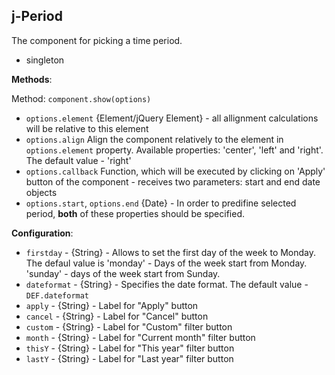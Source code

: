 ## j-Period

The component for picking a time period.

- singleton

__Methods__:

Method: `component.show(options)`

- `options.element` {Element/jQuery Element} - all allignment calculations will be relative to this element
- `options.align` Align the component relatively to the element in `options.element` property. Available properties: 'center', 'left' and 'right'. The default value - 'right'
- `options.callback` Function, which will be executed by clicking on 'Apply' button of the component - receives two parameters: start and end date objects
- `options.start`, `options.end` {Date} - In order to predifine selected period, **both** of these properties should be specified. 


__Configuration__:

- `firstday` - {String} - Allows to set the first day of the week to Monday. The defaul value is 'monday' - Days of the week start from Monday. 'sunday' -  days of the week start from Sunday.
- `dateformat` - {String} - Specifies the date format. The default value - `DEF.dateformat`
- `apply` - {String} - Label for "Apply" button
- `cancel` - {String} - Label for "Cancel" button
- `custom` - {String} - Label for "Custom" filter button
- `month` - {String} - Label for "Current month" filter button
- `thisY` - {String} - Label for "This year" filter button
- `lastY` - {String} - Label for "Last year" filter button
